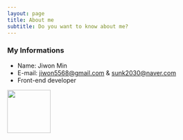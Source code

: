```yaml
---
layout: page
title: About me
subtitle: Do you want to know about me?
---
```


### My Informations

- Name: Jiwon Min
- E-mail: jiwon5568@gmail.com & sunk2030@naver.com
- Front-end developer

<img src="https://github.com/jiwon2030/jiwon2030.github.io/blob/master/profile.jpg" height="100x" width="100px">